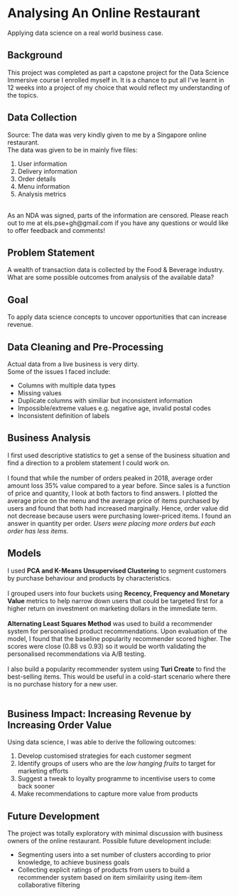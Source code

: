 # Analysing An Online Restaurant
Applying data science on a real world business case.

## Background
This project was completed as part a capstone project for the Data Science Immersive course I enrolled myself in. It is a chance to put all I've learnt in 12 weeks into a project of my choice that would reflect my understanding of the topics.

## Data Collection
Source: The data was very kindly given to me by a Singapore online restaurant. 
<br>
The data was given to be in mainly five files:
1. User information
2. Delivery information
3. Order details
4. Menu information
5. Analysis metrics
<br>
As an NDA was signed, parts of the information are censored. Please reach out to me at els.pse+gh@gmail.com if you have any questions or would like to offer feedback and comments!

## Problem Statement
A wealth of transaction data is collected by the Food & Beverage industry. What are some possible outcomes from analysis of the available data?

## Goal
To apply data science concepts to uncover opportunities that can increase revenue. 

## Data Cleaning and Pre-Processing
Actual data from a live business is very dirty. 
<br>
Some of the issues I faced include:
* Columns with multiple data types
* Missing values
* Duplicate columns with similiar but inconsistent information 
* Impossible/extreme values e.g. negative age, invalid postal codes
* Inconsistent definition of labels

## Business Analysis
I first used descriptive statistics to get a sense of the business situation and find a direction to a problem statement I could work on.
<br>
<br>
I found that while the number of orders peaked in 2018, average order amount loss 35% value compared to a year before. Since sales is a function of price and quantity, I look at both factors to find answers. I plotted the average price on the menu and the average price of items purchased by users and found that both had increased marginally. Hence, order value did not decrease because users were purchasing lower-priced items. I found an answer in quantity per order. <em> Users were placing more orders but each order has less items. </em>

## Models
I used <strong>PCA and K-Means Unsupervised Clustering</strong> to segment customers by purchase behaviour and products by characteristics. 
<br>
<br> 
I grouped users into four buckets using <strong>Recency, Frequency and Monetary Value</strong> metrics to help narrow down users that could be targeted first for a higher return on investment on marketing dollars in the immediate term.
<br>
<br> 
<strong>Alternating Least Squares Method</strong> was used to build a recommender system for personalised product recommendations. Upon evaluation of the model, I found that the baseline popularity recommender scored higher. The scores were close (0.88 vs 0.93) so it would be worth validating the personalised recommendations via A/B testing. 
<br>
<br>
I also build a popularity recommender system using <strong>Turi Create</strong> to find the best-selling items. This would be useful in a cold-start scenario where there is no purchase history for a new user. 
<br>
<br> 

## Business Impact: Increasing Revenue by Increasing Order Value
Using data science, I was able to derive the following outcomes:

1. Develop customised strategies for each customer segment
2. Identify groups of users who are the <em>low hanging fruits</em> to target for marketing efforts
3. Suggest a tweak to loyalty programme to incentivise users to come back sooner
4. Make recommendations to capture more value from products

## Future Development
The project was totally exploratory with minimal discussion with business owners of the online restaurant. Possible future development include:
* Segmenting users into a set number of clusters according to prior knowledge, to achieve business goals 
* Collecting explicit ratings of products from users to build a recommender system based on item similairity using item-item collaborative filtering


